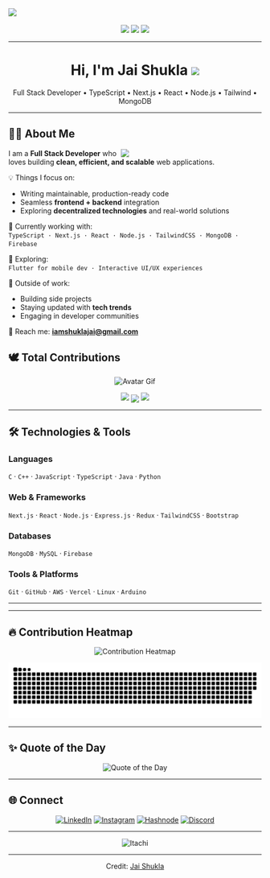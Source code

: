 <!-- Divider -->
<img src="https://user-images.githubusercontent.com/73097560/115834477-dbab4500-a447-11eb-908a-139a6edaec5c.gif">

<!-- Social Stats -->
<p align="center">
  <a href="https://github.com/lonewolf-hub?tab=followers"><img src="https://img.shields.io/github/followers/lonewolf-hub?style=social" /></a>
  <a href="https://github.com/lonewolf-hub?tab=stars"><img src="https://img.shields.io/github/stars/lonewolf-hub?style=social" /></a>
  <img src="https://komarev.com/ghpvc/?username=lonewolf-hub&label=Profile%20views&color=ce9927&style=flat" />
</p>

---

<h1 align="center">Hi, I'm Jai Shukla <img src="https://media.giphy.com/media/hvRJCLFzcasrR4ia7z/giphy.gif" width="32"/></h1>

<p align="center">
  Full Stack Developer • TypeScript • Next.js • React • Node.js • Tailwind • MongoDB
</p>

---

## 👨‍💻 About Me
<img align="right" src="https://github.com/lonewolf-hub/lonewolf-hub/blob/main/0_IjwqslkWZDHTMK9Y.gif" width="280px">

I am a **Full Stack Developer** who loves building **clean, efficient, and scalable** web applications.  

💡 Things I focus on:  
- Writing maintainable, production-ready code  
- Seamless **frontend + backend** integration  
- Exploring **decentralized technologies** and real-world solutions  

🌱 Currently working with:  
`TypeScript · Next.js · React · Node.js · TailwindCSS · MongoDB · Firebase`  

📱 Exploring:  
`Flutter for mobile dev · Interactive UI/UX experiences`  

🚀 Outside of work:  
- Building side projects  
- Staying updated with **tech trends**  
- Engaging in developer communities  

📧 Reach me: **[iamshuklajai@gmail.com](mailto:iamshuklajai@gmail.com)**  


## 🕊️ Total Contributions

<p align="center">
  <img height="260" width="260" src="https://media.tenor.com/65M0eCILpo0AAAAi/avatar-the-last-airbender-aang.gif" alt="Avatar Gif"/>
</p>
<p align="center">
  <img src="https://github.com/JayantGoel001/JayantGoel001/blob/master/WEBP/left.webp" width="140" />
<img align="center" src="https://github-readme-streak-stats.herokuapp.com?user=lonewolf-hub&theme=highcontrast&border_radius=4&short_numbers=true&hide=html,Tcl"/>
  <img src="https://github.com/JayantGoel001/JayantGoel001/blob/master/WEBP/right.webp" width="140" />
</p>

---

## 🛠️ Technologies & Tools

### Languages
`C` · `C++` · `JavaScript` · `TypeScript` · `Java` · `Python`

### Web & Frameworks
`Next.js` · `React` · `Node.js` · `Express.js` · `Redux` · `TailwindCSS` · `Bootstrap`

### Databases
`MongoDB` · `MySQL` · `Firebase`

### Tools & Platforms
`Git` · `GitHub` · `AWS` · `Vercel` · `Linux` · `Arduino`

---


---

## 🔥 Contribution Heatmap
<p align="center">
  <img src="https://github-readme-activity-graph.vercel.app/graph?username=lonewolf-hub&theme=github-compact&radius=8&area=true" alt="Contribution Heatmap"/>
</p>

<!-- Snake animation -->
<p align="center">
  <img src="https://raw.githubusercontent.com/itsmeshibintmz/itsmeshibintmz/8c4c442a1c6a6c7b963e5d473e5aec52c42b5ea3/github-contribution-grid-snake-sissa.svg#gh" alt="snake animation"/>
</p>

---

## ✨ Quote of the Day
<p align="center">
  <img src="https://quotes-github-readme.vercel.app/api?type=horizontal&theme=dark" alt="Quote of the Day"/>
</p>

---

## 🌐 Connect
<p align="center">
  <a href="https://www.linkedin.com/in/jai-shukla-56041016a/" target="_blank"><img src="https://user-images.githubusercontent.com/88904952/234979284-68c11d7f-1acc-4f0c-ac78-044e1037d7b0.png" height="44" alt="LinkedIn"/></a>
  <a href="https://www.instagram.com/iamshuklajai/" target="_blank"><img src="https://user-images.githubusercontent.com/88904952/234981169-2dd1e58f-4b7e-468c-8213-034ba62156c3.png" height="44" alt="Instagram"/></a>
  <a href="#" target="_blank"><img src="https://user-images.githubusercontent.com/88904952/234982196-562aea17-5532-4550-8c08-1c7cb994a541.png" height="44" alt="Hashnode"/></a>
  <a href="#" target="_blank"><img src="https://user-images.githubusercontent.com/88904952/234982627-019fd336-6248-453c-9b05-97c13fd1d207.png" height="44" alt="Discord"/></a>
</p>

---

<!-- Keep the last Itachi GIF -->
<p align="center">
  <img height="280" src="https://media.tenor.com/gv4tePys0cEAAAAM/itachi-uchiha-naruto.gif" alt="Itachi"/>
</p>

---

<p align="center">Credit: <a href="https://github.com/lonewolf-hub">Jai Shukla</a></p>
